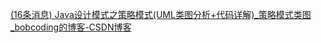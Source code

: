 [(16条消息) Java设计模式之策略模式(UML类图分析+代码详解)_策略模式类图_bobcoding的博客-CSDN博客](https://blog.csdn.net/m0_51750419/article/details/127525968)